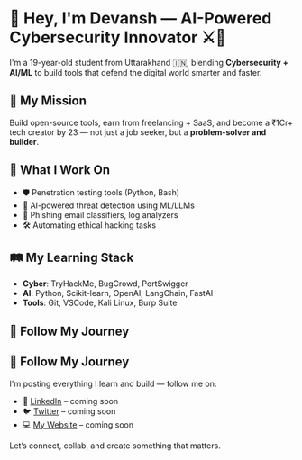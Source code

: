 # 👋 Hey, I'm Devansh — AI-Powered Cybersecurity Innovator ⚔️🤖

I'm a 19-year-old student from Uttarakhand 🇮🇳, blending **Cybersecurity + AI/ML** to build tools that defend the digital world smarter and faster.

## 🚀 My Mission
Build open-source tools, earn from freelancing + SaaS, and become a ₹1Cr+ tech creator by 23 — not just a job seeker, but a **problem-solver and builder**.

## 🧰 What I Work On
- 🛡️ Penetration testing tools (Python, Bash)
- 🤖 AI-powered threat detection using ML/LLMs
- 🧠 Phishing email classifiers, log analyzers
- 🛠️ Automating ethical hacking tasks

## 🛤️ My Learning Stack
- **Cyber**: TryHackMe, BugCrowd, PortSwigger
- **AI**: Python, Scikit-learn, OpenAI, LangChain, FastAI
- **Tools**: Git, VSCode, Kali Linux, Burp Suite

## 🔗 Follow My Journey
## 🔗 Follow My Journey
I'm posting everything I learn and build — follow me on:
- 🧠 [LinkedIn](https://linkedin.com/in/devanshxai) – coming soon
- 🐦 [Twitter](https://twitter.com/devanshxai) – coming soon
- 💻 [My Website](https://devanshxai.dev) – coming soon

Let’s connect, collab, and create something that matters.
